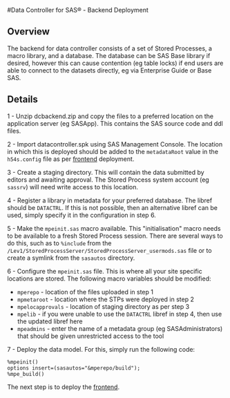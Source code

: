 #Data Controller for SAS® - Backend Deployment

## Overview
The backend for data controller consists of a set of Stored Processes, a macro library, and a database.  The database can be SAS Base library if desired, however this can cause contention (eg table locks) if end users are able to connect to the datasets directly, eg via Enterprise Guide or Base SAS. 

## Details

1 - Unzip dcbackend.zip and copy the files to a preferred location on the application server (eg SASApp).  This contains the SAS source code and ddl files.

2 - Import datacontroller.spk using SAS Management Console.  The location in which this is deployed should be added to the `metadataRoot` value in the `h54s.config` file as per [frontend](dci-frontend.md#details) deployment.

3 - Create a staging directory.  This will contain the data submitted by editors and awaiting approval.  The Stored Process system account (eg `sassrv`) will need write access to this location. 

4 - Register a library in metadata for your preferred database.  The libref should be `DATACTRL`.  If this is not possible, then an alternative libref can be used, simply specify it in the configuration in step 6.

5 - Make the `mpeinit.sas` macro available.  This "initialisation" macro needs to be available to a fresh Stored Process session.  There are several ways to do this, such as to `%include` from the `/Lev1/StoredProcessServer/StoredProcessServer_usermods.sas` file or to create a symlink from the `sasautos` directory.  

6 - Configure the `mpeinit.sas` file.  This is where all your site specific locations are stored.  The following macro variables should be modified:

* `mperepo` - location of the files uploaded in step 1
* `mpmetaroot` - location where the STPs were deployed in step 2
* `mpelocapprovals` - location of staging directory as per step 3
* `mpelib` - if you were unable to use the `DATACTRL` libref in step 4, then use the updated libref here
* `mpeadmins` - enter the name of a metadata group (eg SASAdministrators) that should be given unrestricted access to the tool

7 - Deploy the data model.  For this, simply run the following code:
```
%mpeinit()
options insert=(sasautos="&mperepo/build");
%mpe_build()
```

The next step is to deploy the [frontend](dci-frontend.md).

